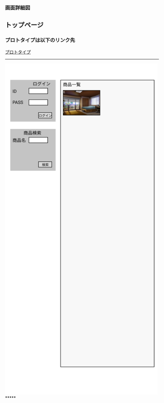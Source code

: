 ### 画面詳細図
## トップページ
### プロトタイプは以下のリンク先
[プロトタイプ](https://www.figma.com/file/A99Xet8o7aoye05faW1r6A/Untitled?node-id=1%3A2)
*****

<img src="../img/toppage.png" width="500">
*****
